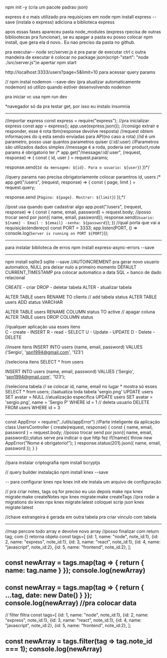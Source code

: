 npm init -y (cria um pacote padrao json)

express é o mais utilizado pra requisiçoes em node
npm install express --save (instala o express) adiciona a biblioteca express

apos essas fases apareceu pasta node_modules (express rpecisa de outras bibliootecas pra funcionar), se eu apagar a pasta eu posso colocar npm install, que gera ela d novo.. Eu nao preciso da pasta no github.

pra executar--
node src/server.js e pra parar de executar ctrl c
outra mandeira de executar é colocar no package json(script-"start": "node ./src/server.js")e apertar npm start


http://localhost:3333/users?page=5&limit=10 para acessar query params


// npm instal nodemon --save-dev   (pra atualizar automaticamente nodemon) só utilizo quando estiver desenvolvendo nodemon

pra iniciar vc usa npm run dev


*navegador só da pra testar get, por isso eu instalo insomnia




----------------------------
//importar express
const express = require("express");
//pra inicializar express
const app = express();
app.use(express.json());
//consigo extrair e responder, esse é rota tbm(response devolve resposta)
//request obtem informaçoes do q esta sendo enviadas para API(no caso a rota)
//id é um parametro, posso usar quantos parametros quiser (/:id/:user)
//Parametros são utilizados dados simples
//message é a roda, poderia ser product,route params é obrigatorio ter
/*  app.get("/message/:id/:user", (request, response) => {
  const { id, user } = request.params;

  response.send(`Id da mensagem: ${id}.
  Para o usuario: ${user}`)
})*/

//query params nao precisa obrigatoriamente colocar paramtros id, users
/*  app.get("/users", (request, response) => {
  const { page, limit } = request.query;

  response.send (`Página: ${page}. Mostrar: ${limit}`)
});*/

//post usa quando quer cadastrar algo
app.post("/users", (request, response) => {
  const { name, email, password} = request.body;
  //posso trocar send por json({ name, email, password});
  response.send(`Usuario: ${name} - Email : ${email} -senha: ${password}`);
})
//qual porta que vai a requisição(endereço)
const PORT = 3333;
app.listen(PORT, () => console.log(`Server is running on PORT ${PORT}`));

-----------------------------------------------


para instalar biblioteca de erros npm install express-async-errors --save
                                  

-------------------------------------------
npm install sqlite3 sqlite --save
//AUTOINCREMENT pra gerar novo usuario automatico, NULL pra deixar nulo a primeiro momento DEFAULT CURRENT_TIMESTAMP pra colocar automatico a data
SQL = banco de dado relacional

CREATE - criar
DROP - deletar tabela
ALTER - atualizar tabela

ALTER TABLE users
RENAME TO clients
// add tabela status
ALTER TABLE users
ADD status VARCHAR

ALTER TABLE users
RENAME COLUMN status TO active
// apagar coluna
ALTER TABLE users
DROP COLUMN status

//qualquer aplicação usa esses itens  
C - create - INSERT
R - read - SELECT
U - Update - UPDATE
D - Delete - DELETE

//insere  itens
INSERT INTO users
(name, email, password)
VALUES
('Sergio', 'spn1994@gmail.com', '123')

//seleciona itens
SELECT * from users

INSERT INTO users
(name, email, password)
VALUES
('Sergio', 'spn1994@gmail.com', '123');

//seleciona tabela
// se colocar id, name, email no lugar * mostra só esses
SELECT * from users;
//aatualiza toda tabela 'sergio.png' 
UPDATE users SET 
avatar = NULL
//atualização especifica
UPDATE users SET 
avatar = 'sergio.png',
name = 'Sergio P'
WHERE id = 1
// deleta usuario
DELETE FROM users 
WHERE id = 3


-------------------
const AppError = require("../utils/appError")
//Parte inteligente da aplicação
class UsersController {
  create(request, response) {
    const { name, email, password } = request.body;
    //posso trocar send por json({ name, email, password});status serve pra indicar o que http fez
    if(!name){
      throw new AppError("Nome é obrigatorio!");
    }
    response.status(201).json({ name, email, password });
  }
}

---------------------------
//para instalar criptografia
 npm install bcryptjs


 // query builder
 instalação
 npm install knex --save

 -- para configurar knex
 npx knex init ele instala um arquivo de configuração

// pra criar notes, tags oq for preciso eu uso depois make
npx knex migrate:make createNotes
npx knex migrate:make createTags 
//pra rodar a migrations do knex
npx knex migrate:latest
coloquei scrip json knex migrate:latest


//chave estrangeira é gerada em outra tabela pra criar vinculo com tabela



-------------------
//map percore todo array e devolve novo array
//posso finalizar com return tag; com {} retorna objeto
const tags=[
{id: 1, name: "node", note_id:1},
{id: 2, name: "express", note_id:1},
{id: 3, name: "react", note_id:1},
{id: 4, name: "javascript", note_id:2},
{id: 5, name: "frontend", note_id:2},
];

const newArray = tags.map(tag => {
  return {
    name: tag.name
  }
});
console.log(newArray)
------------------------------------------
const newArray = tags.map(tag => {
  return {
    ...tag,
    date: new Date()
  }
});
console.log(newArray)
//pra colocar data
-----------------------
// filter filtra
const tags=[
{id: 1, name: "node", note_id:1},
{id: 2, name: "express", note_id:1},
{id: 3, name: "react", note_id:1},
{id: 4, name: "javascript", note_id:2},
{id: 5, name: "frontend", note_id:2},
];

const newArray = tags.filter(tag => tag.note_id === 1);
console.log(newArray)
--------------------------------------------------
